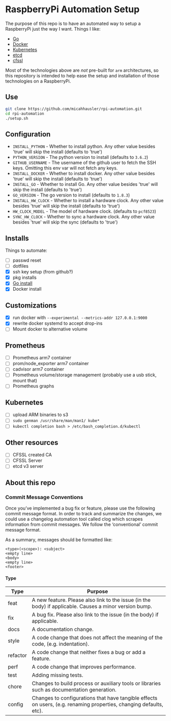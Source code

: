 # RaspberryPi Automation Setup

The purpose of this repo is to have an automated way to setup a RaspberryPi
just the way I want. Things I like:

* [Go](https://golang.org/)
* [Docker](https://www.docker.com/)
* [Kubernetes](https://kubernetes.io/)
* [etcd](https://coreos.com/etcd)
* [cfssl](https://github.com/cloudflare/cfssl)

Most of the technologies above are _not_ pre-built for `arm` architectures, so
this repository is intended to help ease the setup and installation of those
technologies on a RaspberryPi.

## Use

```bash
git clone https://github.com/micahhausler/rpi-automation.git
cd rpi-automation
./setup.sh
```

## Configuration

* `INSTALL_PYTHON` - Whether to install python. Any other value besides 'true' will skip the install (defaults to 'true')
* `PYTHON_VERSION` - The python version to install (defaults to `3.6.2`)
* `GITHUB_USERNAME` - The username of the github user to fetch the SSH keys. Omitting this env var will not fetch any keys.
* `INSTALL_DOCKER` - Whether to install docker. Any other value besides 'true' will skip the install (defaults to 'true')
* `INSTALL_GO` - Whether to install Go. Any other value besides 'true' will skip the install (defaults to 'true')
* `GO_VERSION` - The go version to install (defaults to `1.8.3`)
* `INSTALL_HW_CLOCK` - Whether to install a hardware clock. Any other value besides 'true' will skip the install (defaults to 'true')
* `HW_CLOCK_MODEL` - The model of hardware clock. (defaults to `pcf8523`)
* `SYNC_HW_CLOCK` - Whether to sync a hardware clock. Any other value besides 'true' will skip the sync (defaults to 'true')

## Installs

Things to automate:

- [ ] passwd reset
- [ ] dotfiles
- [x] ssh key setup (from github?)
- [x] pkg installs
- [x] [Go install](https://golang.org/doc/install/source)
- [x] Docker install

## Customizations

- [x] run docker with `--experimental --metrics-addr 127.0.0.1:9000`
- [x] rewrite docker systemd to accept drop-ins
- [ ] Mount docker to alternative volume

## Prometheus

- [ ] Prometheus arm7 container
- [ ] prom/node_exporter arm7 container
- [ ] cadvisor arm7 container
- [ ] Prometheus volume/storage management (probably use a usb stick, mount that)
- [ ] Prometheus graphs

## Kubernetes

- [ ] upload ARM binaries to s3
- [ ] `sudo genman /usr/share/man/man1/ kube*`
- [ ] `kubectl completion bash > /etc/bash_completion.d/kubectl`

## Other resources

- [ ] CFSSL created CA
- [ ] CFSSL Server
- [ ] etcd v3 server

## About this repo

### Commit Message Conventions
Once you’ve implemented a bug fix or feature, please use the following commit
message format. In order to track and summarize the changes, we could use a
changelog automation tool called clog which scrapes information from commit
messages. We follow the ‘conventional’ commit message format.

As a summary, messages should be formatted like:

```
<type>(<scope>): <subject>
<empty line>
<body>
<empty line>
<footer>
```

####  Type

Type | Purpose
--------|------------
feat | A new feature. Please also link to the issue (in the body) if applicable. Causes a minor version bump.
fix | A bug fix. Please also link to the issue (in the body) if applicable.
docs | A documentation change.
style | A code change that does not affect the meaning of the code, (e.g. indentation).
refactor | A code change that neither fixes a bug or add a feature.
perf | A code change that improves performance.
test | Adding missing tests.
chore | Changes to build process or auxiliary tools or libraries such as documentation generation.
config | Changes to configurations that have tangible effects on users, (e.g. renaming properties, changing defaults, etc).

